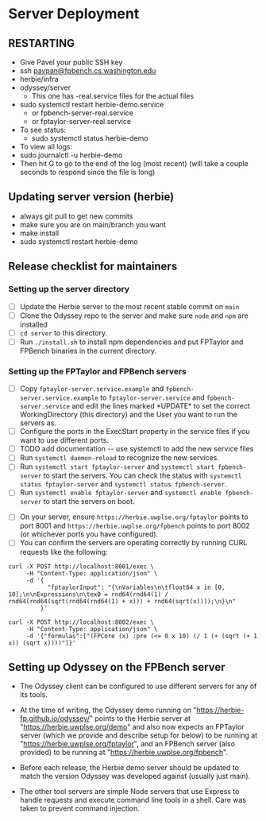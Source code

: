 # Server Deployment

## RESTARTING

* Give Pavel your public SSH key
* ssh pavpan@fpbench.cs.washington.edu
* herbie/infra
* odyssey/server
     * This one has -real.service files for the actual files
* sudo systemctl restart herbie-demo.service
     * or fpbench-server-real.service
     * or fptaylor-server-real.service
* To see status:
    * sudo systemctl status herbie-demo
* To view all logs:
* sudo journalctl -u herbie-demo
* Then hit G to go to the end of the log (most recent) (will take a couple seconds to respond since the file is long)

## Updating server version (herbie)
* always git pull to get new commits
* make sure you are on main/branch you want
* make install
* sudo systemctl restart herbie-demo

## Release checklist for maintainers

### Setting up the server directory
* [ ] Update the Herbie server to the most recent stable commit on `main`
* [ ] Clone the Odyssey repo to the server and make sure `node` and `npm` are installed
* [ ] `cd server` to this directory.
* [ ] Run `./install.sh` to install npm dependencies and put FPTaylor and FPBench binaries in the current directory.

### Setting up the FPTaylor and FPBench servers
* [ ] Copy `fptaylor-server.service.example` and `fpbench-server.service.example` to `fptaylor-server.service` and `fpbench-server.service` and edit the lines marked \*UPDATE\* to set the correct WorkingDirectory (this directory) and the User you want to run the servers as.
* [ ] Configure the ports in the ExecStart property in the service files if you want to use different ports.
* [ ] TODO add documentation -- use systemctl to add the new service files
* [ ] Run `systemctl daemon-reload` to recognize the new services.
* [ ] Run `systemctl start fptaylor-server` and `systemctl start fpbench-server` to start the servers. You can check the status with `systemctl status fptaylor-server` and `systemctl status fpbench-server`.
* [ ] Run `systemctl enable fptaylor-server` and `systemctl enable fpbench-server` to start the servers on boot.
<!-- * [ ] Run `./fptaylor-server.sh` to run the FPTaylor server on port 8001. See the script to configure the port. See below for CURL requests to test the server. This could be configured to run as a service with systemd.
* [ ] Run `./fpbench-server.sh` to run the FPBench server on port 8002. See the script to configure the port. See below for CURL requests to test the server. This could be configured to run as a service with systemd. -->
* [ ] On your server, ensure `https://herbie.uwplse.org/fptaylor` points to port 8001 and `https://herbie.uwplse.org/fpbench` points to port 8002 (or whichever ports you have configured).
* [ ] You can confirm the servers are operating correctly by running CURL requests like the following:
```
curl -X POST http://localhost:8001/exec \
     -H "Content-Type: application/json" \
     -d '{
           "fptaylorInput": "{\nVariables\n\tfloat64 x in [0, 10];\n\nExpressions\n\tex0 = rnd64(rnd64(1) / rnd64(rnd64(sqrt(rnd64(rnd64(1) + x))) + rnd64(sqrt(x))));\n}\n"
         }'

curl -X POST http://localhost:8002/exec \
     -H "Content-Type: application/json" \
     -d '{"formulas":["(FPCore (x) :pre (<= 0 x 10) (/ 1 (+ (sqrt (+ 1 x)) (sqrt x))))"]}'
```    
## Setting up Odyssey on the FPBench server
* The Odyssey client can be configured to use different servers for any of its tools.

* At the time of writing, the Odyssey demo running on "https://herbie-fp.github.io/odyssey/" points to the Herbie server at 
"https://herbie.uwplse.org/demo" and also now expects an FPTaylor server (which we provide and describe setup for below) 
to be running at "https://herbie.uwplse.org/fptaylor", and an FPBench server (also provided) to be running at "https://herbie.uwplse.org/fpbench".

* Before each release, the Herbie demo server should be updated to match the version Odyssey was developed against (usually just main).

* The other tool servers are simple Node servers that use Express to handle requests and execute command line tools in a shell. Care was taken to prevent command injection.
